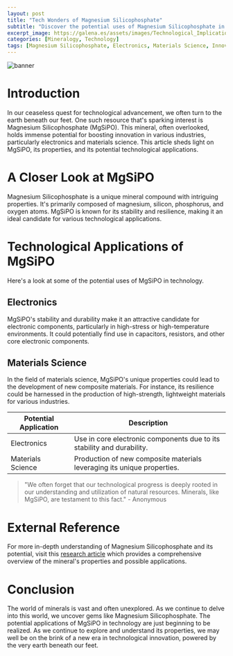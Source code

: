 ```yaml
---
layout: post
title: "Tech Wonders of Magnesium Silicophosphate"
subtitle: "Discover the potential uses of Magnesium Silicophosphate in technology and its role in powering innovation."
excerpt_image: https://galena.es/assets/images/Technological_Implications_of_MgSiPO.png
categories: [Mineralogy, Technology]
tags: [Magnesium Silicophosphate, Electronics, Materials Science, Innovation]
---
```


![banner](https://galena.es/assets/images/Technological_Implications_of_MgSiPO.png "Illustration of Magnesium Silicophosphate (MgSiPO) crystals, highlighting their potential technological applications in various industries, such as electronics and materials science, aimed at geology enthusiasts and earth science readers.")

# Introduction
In our ceaseless quest for technological advancement, we often turn to the earth beneath our feet. One such resource that's sparking interest is Magnesium Silicophosphate (MgSiPO). This mineral, often overlooked, holds immense potential for boosting innovation in various industries, particularly electronics and materials science. This article sheds light on MgSiPO, its properties, and its potential technological applications.

# A Closer Look at MgSiPO
Magnesium Silicophosphate is a unique mineral compound with intriguing properties. It's primarily composed of magnesium, silicon, phosphorus, and oxygen atoms. MgSiPO is known for its stability and resilience, making it an ideal candidate for various technological applications.

# Technological Applications of MgSiPO
Here's a look at some of the potential uses of MgSiPO in technology.

## Electronics
MgSiPO's stability and durability make it an attractive candidate for electronic components, particularly in high-stress or high-temperature environments. It could potentially find use in capacitors, resistors, and other core electronic components.

## Materials Science
In the field of materials science, MgSiPO's unique properties could lead to the development of new composite materials. For instance, its resilience could be harnessed in the production of high-strength, lightweight materials for various industries.

| Potential Application | Description |
| --------------------- | ----------- |
| Electronics | Use in core electronic components due to its stability and durability. |
| Materials Science | Production of new composite materials leveraging its unique properties. |

> "We often forget that our technological progress is deeply rooted in our understanding and utilization of natural resources. Minerals, like MgSiPO, are testament to this fact." - Anonymous

# External Reference
For more in-depth understanding of Magnesium Silicophosphate and its potential, visit this [research article](https://www.sciencedirect.com/science/article/pii/S0925838819316891) which provides a comprehensive overview of the mineral's properties and possible applications.

# Conclusion
The world of minerals is vast and often unexplored. As we continue to delve into this world, we uncover gems like Magnesium Silicophosphate. The potential applications of MgSiPO in technology are just beginning to be realized. As we continue to explore and understand its properties, we may well be on the brink of a new era in technological innovation, powered by the very earth beneath our feet.